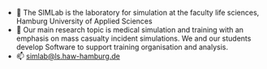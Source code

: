 - 👋 The SIMLab is the laboratory for simulation at the faculty life sciences, Hamburg University of Applied Sciences
- 👀 Our main research topic is medical simulation and training with an emphasis on mass casualty incident simulations. 
We and our students develop Software to support training organisation and analysis.
- 📫 simlab@ls.haw-hamburg.de
